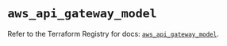 # `aws_api_gateway_model`

Refer to the Terraform Registry for docs: [`aws_api_gateway_model`](https://registry.terraform.io/providers/hashicorp/aws/5.99.1/docs/resources/api_gateway_model).
